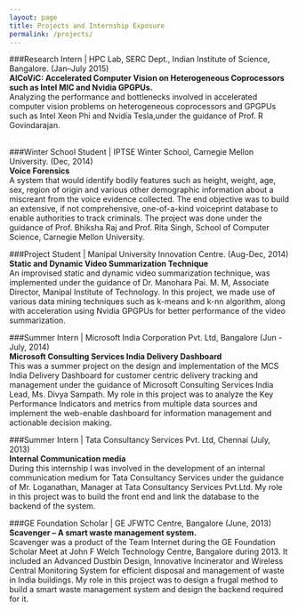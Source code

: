 ```yaml
---
layout: page
title: Projects and Internship Exposure 
permalink: /projects/
---
```

###Research Intern | HPC Lab, SERC Dept., Indian Institute of Science, Bangalore. (Jan–July 2015) </br>
**AlCoViC: Accelerated Computer Vision on Heterogeneous Coprocessors such as Intel MIC and Nvidia GPGPUs.**</br>
Analyzing the performance and bottlenecks involved in accelerated computer vision problems on heterogeneous
coprocessors and GPGPUs such as Intel Xeon Phi and Nvidia Tesla,under the guidance of Prof. R Govindarajan.
</br></br>

###Winter School Student | IPTSE Winter School, Carnegie Mellon University. (Dec, 2014) </br>
 **Voice Forensics** </br>
A system that would identify bodily features such as height, weight, age, sex, region of origin and various other
demographic information about a miscreant from the voice evidence collected. The end objective was to build an
extensive, if not comprehensive, one-of-a-kind voiceprint database to enable authorities to track criminals. The
project was done under the guidance of Prof. Bhiksha Raj and Prof. Rita Singh, School of Computer Science, Carnegie
Mellon University. </br>

###Project Student | Manipal University Innovation Centre. (Aug-Dec, 2014) </br>
**Static and Dynamic Video Summarization Technique** </br>
An improvised static and dynamic video summarization technique, was implemented under the guidance of Dr.
Manohara Pai. M. M, Associate Director, Manipal Institute of Technology. In this project, we made use of various data
mining techniques such as k-means and k-nn algorithm, along with acceleration using Nvidia GPGPUs for better
performance of the video summarization.</br>

###Summer Intern | Microsoft India Corporation Pvt. Ltd, Bangalore (Jun - July, 2014) </br>
**Microsoft Consulting Services India Delivery Dashboard** </br>
This was a summer project on the design and implementation of the MCS India Delivery Dashboard for customer
centric delivery tracking and management under the guidance of Microsoft Consulting Services India Lead, Ms. Divya
Sampath. My role in this project was to analyze the Key Performance Indicators and metrics from multiple data
sources and implement the web-enable dashboard for information management and actionable decision making.</br>

###Summer Intern | Tata Consultancy Services Pvt. Ltd, Chennai (July, 2013) </br>
**Internal Communication media** </br>
During this internship I was involved in the development of an internal communication medium for Tata Consultancy
Services under the guidance of Mr. Loganathan, Manager at Tata Consultancy Services Pvt.Ltd. My role in this project
was to build the front end and link the database to the backend of the system.</br>


###GE Foundation Scholar | GE JFWTC Centre, Bangalore (June, 2013) </br>
**Scavenger – A smart waste management system.**</br>
Scavenger was a product of the Team Internet during the GE Foundation Scholar Meet at John F Welch Technology
Centre, Bangalore during 2013. It included an Advanced Dustbin Design, Innovative Incinerator and Wireless Central
Monitoring System for efficient disposal and management of waste in India buildings. My role in this project was to
design a frugal method to build a smart waste management system and design the backend required for it.</br>


